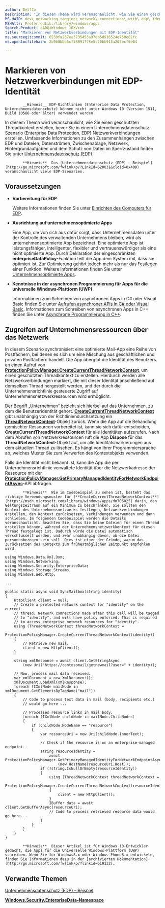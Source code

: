 ```yaml
---
author: DelfCo
Description: "In diesem Thema wird veranschaulicht, wie Sie einen geschützten Threadkontext erstellen, bevor Sie in einem Unternehmensdatenschutz-Szenario (Enterprise Data Protection, EDP) Netzwerkverbindungen erstellen."
MS-HAID: dev\_networking.tagging\_network\_connections\_with\_edp\_identity
MSHAttr: PreferredLib:/library/windows/apps
Search.Product: eADQiWindows 10XVcnh
title: "Markieren von Netzwerkverbindungen mit EDP-Identität"
ms.sourcegitcommit: 6530fa257ea3735453a97eb5d916524e750e62fc
ms.openlocfilehash: 2b960bbb5cf58991778e5c20bb915a202ecf6e04

---
```


# Markieren von Netzwerkverbindungen mit EDP-Identität


            __Hinweis__ EDP-Richtlinien (Enterprise Data Protection, Unternehmensdatenschutz) können nicht unter Windows 10 (Version 1511, Build 10586 oder älter) verwendet werden.

In diesem Thema wird veranschaulicht, wie Sie einen geschützten Threadkontext erstellen, bevor Sie in einem Unternehmensdatenschutz-Szenario (Enterprise Data Protection, EDP) Netzwerkverbindungen erstellen. Umfassende Informationen zu den Zusammenhängen zwischen EDP und Dateien, Datenströmen, Zwischenablage, Netzwerk, Hintergrundaufgaben und dem Schutz von Daten im Sperrzustand finden Sie unter [Unternehmensdatenschutz (EDP)](../enterprise/edp-hub.md).


            **Hinweis**  Das [Unternehmensdatenschutz (EDP) – Beispiel](http://go.microsoft.com/fwlink/p/?LinkId=620031&clcid=0x409) veranschaulicht viele EDP-Szenarien.



## Voraussetzungen


-   **Vorbereitung für EDP**

    Weitere Informationen finden Sie unter [Einrichten des Computers für EDP](../enterprise/edp-hub.md#set-up-your-computer-for-EDP).

-   **Ausrichtung auf unternehmensoptimierte Apps**

    Eine App, die von sich aus dafür sorgt, dass Unternehmensdaten unter der Kontrolle des verwaltenden Unternehmens bleiben, wird als unternehmensoptimierte App bezeichnet. Eine optimierte App ist leistungsfähiger, intelligenter, flexibler und vertrauenswürdiger als eine nicht optimierte App. Durch Deklaration der eingeschränkten **enterpriseDataPolicy**-Funktion teilt die App dem System mit, dass sie optimiert ist. Zur Optimierung gehört jedoch mehr als nur das Festlegen einer Funktion. Weitere Informationen finden Sie unter [Unternehmensoptimierte Apps](../enterprise/edp-hub.md#enterprise-enlightened-apps).

-   **Kenntnisse in der asynchronen Programmierung für Apps für die universelle Windows-Plattform (UWP)**

    Informationen zum Schreiben von asynchronen Apps in C# oder Visual Basic finden Sie unter [Aufrufen asynchroner APIs in C\# oder Visual Basic](https://msdn.microsoft.com/library/windows/apps/mt187337). Informationen zum Schreiben von asynchronen Apps in C++ finden Sie unter [Asynchrone Programmierung in C++](https://msdn.microsoft.com/library/windows/apps/mt187334).

## Zugreifen auf Unternehmensressourcen über das Netzwerk


In diesem Szenario synchronisiert eine optimierte Mail-App eine Reihe von Postfächern, bei denen es sich um eine Mischung aus geschäftlichen und privaten Postfächern handelt. Die App übergibt die Identität des Benutzers an einen Aufruf von [**ProtectionPolicyManager.CreateCurrentThreadNetworkContext**](https://msdn.microsoft.com/library/windows/apps/dn706025), um einen geschützten Threadkontext zu erstellen. Hierdurch werden alle Netzwerkverbindungen markiert, die mit dieser Identität anschließend auf demselben Thread hergestellt werden, und der durch die Unternehmensrichtlinie gesteuerte Zugriff auf Unternehmensnetzwerkressourcen wird ermöglicht.

Der Begriff „Unternehmen“ bezieht sich hierbei auf das Unternehmen, zu dem die Benutzeridentität gehört. 
            [
              **CreateCurrentThreadNetworkContext**
            ](https://msdn.microsoft.com/library/windows/apps/dn706025) gibt unabhängig von der Richtliniendurchsetzung ein [**ThreadNetworkContext**](https://msdn.microsoft.com/library/windows/apps/dn706029)-Objekt zurück. Wenn die App auf die Behandlung gemischter Ressourcen vorbereitet ist, kann sie sich dafür entscheiden, **CreateCurrentThreadNetworkContext** für alle Identitäten aufzurufen. Nach dem Abrufen von Netzwerkressourcen ruft die App **Dispose** für das **ThreadNetworkContext**-Objekt auf, um alle Identitätsmarkierungen aus dem aktuellen Thread zu löschen. Es hängt von Ihrer Programmiersprache ab, welches Muster Sie zum Verwerfen des Kontextobjekts verwenden.

Falls die Identität nicht bekannt ist, kann die App die per Unternehmensrichtlinie verwaltete Identität über die Netzwerkadresse der Ressource mit der [**ProtectionPolicyManager.GetPrimaryManagedIdentityForNetworkEndpointAsync**](https://msdn.microsoft.com/library/windows/apps/dn706027)-API abfragen.


            **Hinweis**  Wie im Codebeispiel zu sehen ist, besteht das richtige Verwendungsmuster für [**CreateCurrentThreadNetworkContext**](https://msdn.microsoft.com/library/windows/apps/dn706025) darin, den Geltungszeitraum auf ein Minimum zu beschränken. Sie sollten den Kontext des Unternehmensnetzwerks festlegen, Netzwerkverbindungen erstellen, den Kontext zurücksetzen, Verbindungen verwenden und dann schließen. Im folgenden Codebeispiel werden die Details veranschaulicht. Beachten Sie, dass Sie keine Dateien für einen Thread erstellen können, während der Unternehmensnetzwerkkontext für diesen Thread festgelegt ist. Dadurch würde die Datei automatisch verschlüsselt werden, und zwar unabhängig davon, ob die Datei personenbezogen sein soll. Dies ist einer der Gründe, warum das Zurücksetzen des Kontexts zum frühestmöglichen Zeitpunkt empfohlen wird.



```CSharp
using Windows.Data.Xml.Dom;
using Windows.Networking;
using Windows.Security.EnterpriseData;
using Windows.Storage.Streams;
using Windows.Web.Http;

...

public static async void SyncMailbox(string identity)
{
    HttpClient client = null;
    // Create a protected network context for "identity" on the current
    // thread. Network connections made after this call will be tagged
    // to "identity", and will have policy enforced. This is required
    // to access enterprise network resources for "identity".
    using (ThreadNetworkContext threadNetworkContext = 
        ProtectionPolicyManager.CreateCurrentThreadNetworkContext(identity))
    {
        // Retrieve new mail.
        client = new HttpClient();
    }

    string xmlResponse = await client.GetStringAsync
        (new Uri("https://contosomail/getnewmail?user=" + identity));

    // Now, process mail data received.
    var xmlDocument = new XmlDocument();
    xmlDocument.LoadXml(xmlResponse);
    foreach (IXmlNode mailNode in xmlDocument.GetElementsByTagName("mail"))
    {
        // Code to process text data in mail (body, recipients etc.)
        // would go here ...

        // Processes resource links in mail body.
        foreach (IXmlNode childNode in mailNode.ChildNodes)
        {
            if (childNode.NodeName == "resource")
            {
                var resourceUri = new Uri(childNode.InnerText);

                // Check if the resource is on an enterprise-managed endpoint.
                string resourceIdentity =
                    await ProtectionPolicyManager.GetPrimaryManagedIdentityForNetworkEndpointAsync
                        (new HostName(resourceUri.Host));
                if (!string.IsNullOrEmpty(resourceIdentity))
                {
                    using (ThreadNetworkContext threadNetworkContext =
                        ProtectionPolicyManager.CreateCurrentThreadNetworkContext(resourceIdentity))
                    {
                        client = new HttpClient();
                    }
                    IBuffer data = await client.GetBufferAsync(resourceUri);
                    // Code to process retrieved resource data would go here...
                }
            }
        }
    }
}
```


            **Hinweis**  Dieser Artikel ist für Windows 10-Entwickler gedacht, die Apps für die Universelle Windows-Plattform (UWP) schreiben. Wenn Sie für Windows8.x oder Windows Phone8.x entwickeln, finden Sie Informationen dazu in der [archivierten Dokumentation](http://go.microsoft.com/fwlink/p/?linkid=619132).



## Verwandte Themen


[Unternehmensdatenschutz (EDP) – Beispiel](http://go.microsoft.com/fwlink/p/?LinkId=620031&clcid=0x409)

[**Windows.Security.EnterpriseData-Namespace**](https://msdn.microsoft.com/library/windows/apps/dn279153)

 

 






<!--HONumber=Jun16_HO4-->


